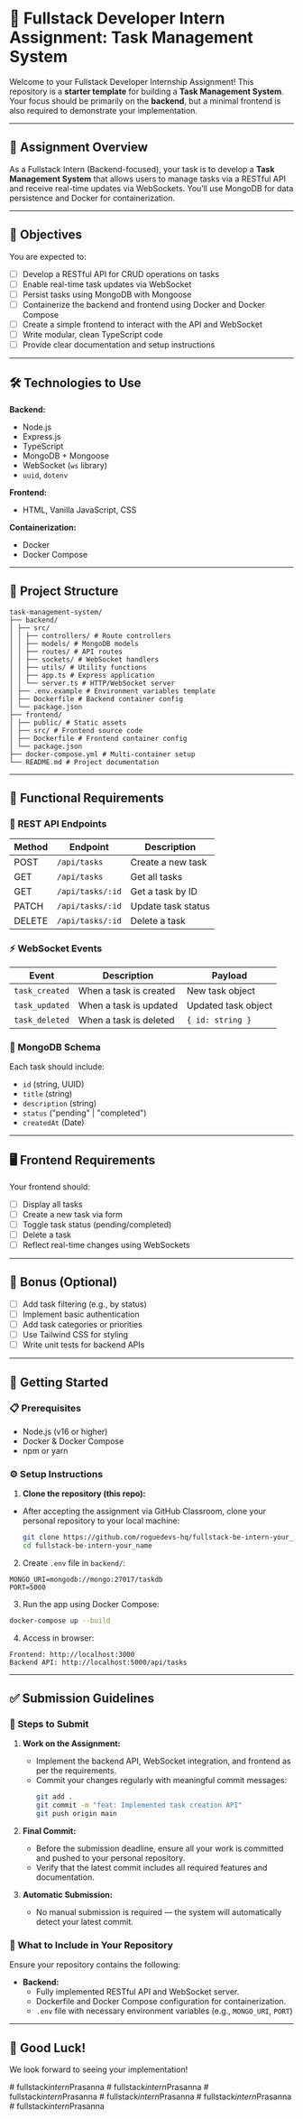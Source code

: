 # 🚀 Fullstack Developer Intern Assignment: Task Management System

Welcome to your Fullstack Developer Internship Assignment! This repository is a **starter template** for building a **Task Management System**. Your focus should be primarily on the **backend**, but a minimal frontend is also required to demonstrate your implementation.

---

## 📌 Assignment Overview

As a Fullstack Intern (Backend-focused), your task is to develop a **Task Management System** that allows users to manage tasks via a RESTful API and receive real-time updates via WebSockets. You’ll use MongoDB for data persistence and Docker for containerization.

---

## 🎯 Objectives

You are expected to:

- [ ] Develop a RESTful API for CRUD operations on tasks
- [ ] Enable real-time task updates via WebSocket
- [ ] Persist tasks using MongoDB with Mongoose
- [ ] Containerize the backend and frontend using Docker and Docker Compose
- [ ] Create a simple frontend to interact with the API and WebSocket
- [ ] Write modular, clean TypeScript code
- [ ] Provide clear documentation and setup instructions

---

## 🛠️ Technologies to Use

**Backend:**
- Node.js
- Express.js
- TypeScript
- MongoDB + Mongoose
- WebSocket (`ws` library)
- `uuid`, `dotenv`

**Frontend:**
- HTML, Vanilla JavaScript, CSS

**Containerization:**
- Docker
- Docker Compose

---

## 📁 Project Structure


```
task-management-system/
├── backend/
│ ├── src/
│ │ ├── controllers/ # Route controllers
│ │ ├── models/ # MongoDB models
│ │ ├── routes/ # API routes
│ │ ├── sockets/ # WebSocket handlers
│ │ ├── utils/ # Utility functions
│ │ ├── app.ts # Express application
│ │ └── server.ts # HTTP/WebSocket server
│ ├── .env.example # Environment variables template
│ ├── Dockerfile # Backend container config
│ └── package.json
├── frontend/
│ ├── public/ # Static assets
│ ├── src/ # Frontend source code
│ ├── Dockerfile # Frontend container config
│ └── package.json
├── docker-compose.yml # Multi-container setup
└── README.md # Project documentation
```


---

## 🔧 Functional Requirements

### 📡 REST API Endpoints

| Method | Endpoint         | Description                |
|--------|------------------|----------------------------|
| POST   | `/api/tasks`     | Create a new task          |
| GET    | `/api/tasks`     | Get all tasks              |
| GET    | `/api/tasks/:id` | Get a task by ID           |
| PATCH  | `/api/tasks/:id` | Update task status         |
| DELETE | `/api/tasks/:id` | Delete a task              |

### ⚡ WebSocket Events

| Event        | Description                | Payload                  |
|--------------|----------------------------|--------------------------|
| `task_created` | When a task is created     | New task object          |
| `task_updated` | When a task is updated     | Updated task object      |
| `task_deleted` | When a task is deleted     | `{ id: string }`         |

### 🧾 MongoDB Schema

Each task should include:

- `id` (string, UUID)
- `title` (string)
- `description` (string)
- `status` ("pending" | "completed")
- `createdAt` (Date)

---

## 🖥️ Frontend Requirements

Your frontend should:

- [ ] Display all tasks
- [ ] Create a new task via form
- [ ] Toggle task status (pending/completed)
- [ ] Delete a task
- [ ] Reflect real-time changes using WebSockets

---

## 🧪 Bonus (Optional)

- [ ] Add task filtering (e.g., by status)
- [ ] Implement basic authentication
- [ ] Add task categories or priorities
- [ ] Use Tailwind CSS for styling
- [ ] Write unit tests for backend APIs

---

## 🚀 Getting Started

### 📋 Prerequisites

- Node.js (v16 or higher)
- Docker & Docker Compose
- npm or yarn

### ⚙️ Setup Instructions

1. **Clone the repository (this repo):**

- After accepting the assignment via GitHub Classroom, clone your personal repository to your local machine:
     ```bash
     git clone https://github.com/roguedevs-hq/fullstack-be-intern-your_name.git
     cd fullstack-be-intern-your_name
     ```

2. Create `.env` file in `backend/`:
```
MONGO_URI=mongodb://mongo:27017/taskdb
PORT=5000
```

3. Run the app using Docker Compose:
```bash
docker-compose up --build
```

4. Access in browser:
```
Frontend: http://localhost:3000
Backend API: http://localhost:5000/api/tasks
```

---

## ✅ Submission Guidelines

### 📌 Steps to Submit

1. **Work on the Assignment:**
   - Implement the backend API, WebSocket integration, and frontend as per the requirements.
   - Commit your changes regularly with meaningful commit messages:
     ```bash
     git add .
     git commit -m "feat: Implemented task creation API"
     git push origin main
     ```

2. **Final Commit:**
   - Before the submission deadline, ensure all your work is committed and pushed to your personal repository.
   - Verify that the latest commit includes all required features and documentation.

3. **Automatic Submission:**
   - No manual submission is required — the system will automatically detect your latest commit.

### 📄 What to Include in Your Repository

Ensure your repository contains the following:

- **Backend:**
  - Fully implemented RESTful API and WebSocket server.
  - Dockerfile and Docker Compose configuration for containerization.
  - `.env` file with necessary environment variables (e.g., `MONGO_URI`, `PORT`)
---

## 🏁 Good Luck!
We look forward to seeing your implementation!

#   f u l l s t a c k _ i n t e r n _ P r a s a n n a  
 #   f u l l s t a c k _ i n t e r n _ P r a s a n n a  
 #   f u l l s t a c k _ i n t e r n _ P r a s a n n a  
 #   f u l l s t a c k _ i n t e r n _ P r a s a n n a  
 #   f u l l s t a c k _ i n t e r n _ P r a s a n n a  
 #   f u l l s t a c k _ i n t e r n _ P r a s a n n a  
 